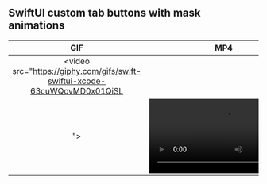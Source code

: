 ## SwiftUI custom tab buttons with mask animations
|GIF|MP4|
|:-:|:-:|
|<video src="https://giphy.com/gifs/swift-swiftui-xcode-63cuWQovMD0x01QiSL
">|<video src="https://github.com/boardguy1024/SwiftUI_TabButtonsWithMaskAnimation/assets/13864469/ca3aac24-77ba-4e93-949d-cb93c6c91115">|

